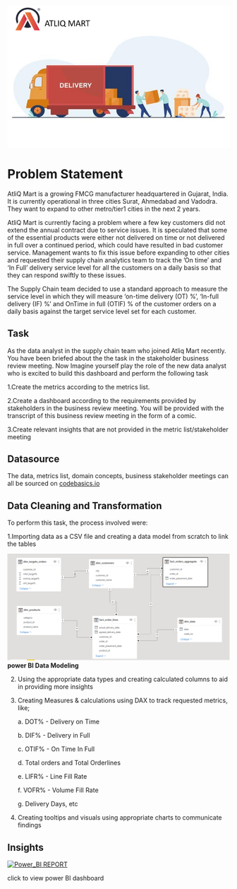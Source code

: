 
![Atliq Mart](https://github.com/Ben-Joan/Atliq-Mart/blob/main/ATLIQ.png)

# Problem Statement
AtliQ Mart is a growing FMCG manufacturer headquartered in Gujarat, India. It is currently operational in three cities Surat, Ahmedabad and Vadodra. They want to expand to other metro/tier1 cities in the next 2 years.

AtliQ Mart is currently facing a problem where a few key customers did not extend the annual contract due to service issues. It is speculated that some of the essential products were either not delivered on time or not delivered in full over a continued period, which could have resulted in bad customer service. Management wants to fix this issue before expanding to other cities and requested their supply chain analytics team to track the ’On time’ and ‘In Full’ delivery service level for all the customers on a daily basis so that they can respond swiftly to these issues.

The Supply Chain team decided to use a standard approach to measure the service level in which they will measure ‘on-time delivery (OT) %’, ‘In-full delivery (IF) %’ and OnTime in full (OTIF) % of the customer orders on a daily basis against the target service level set for each customer.

## Task  
As the data analyst in the supply chain team who joined Atliq Mart recently. You have been briefed about the the task in the stakeholder business review meeting. Now Imagine yourself play the role of the new data analyst who is excited to build this dashboard and perform the following task

1.Create the metrics according to the metrics list.

2.Create a dashboard according to the requirements provided by stakeholders in the business review meeting. You will be provided with the transcript of this business review meeting in the form of a comic.

3.Create relevant insights that are not provided in the metric list/stakeholder meeting
 
## **Datasource**
The data, metrics list, domain concepts, business stakeholder meetings can all be sourced on [codebasics.io](https://codebasics.io/event/codebasics-resume-project-challenge)

## Data Cleaning and Transformation
To perform this task, the process involved were:

1.Importing data as a CSV file and creating a data model from scratch to link the tables 

![Data Model](https://github.com/Ben-Joan/Atliq-Mart/blob/main/Screenshot%20(177).png)
                    **power BI Data Modeling**

2. Using the appropriate data types and creating calculated columns to aid in providing more insights

3. Creating Measures & calculations using DAX to track requested metrics, like;

    a. DOT% - Delivery on Time
    
    b. DIF% - Delivery in Full
    
    c. OTIF% - On Time In Full
    
    d. Total orders and Total Orderlines
    
    e. LIFR% - Line Fill Rate
    
    f. VOFR% - Volume Fill Rate
    
    g. Delivery Days, etc
    
 4. Creating tooltips and visuals using appropriate charts to communicate findings


## **Insights**
[![Power_BI REPORT](https://img.shields.io/badge/Power_BI_REPORT-F2C811?style=for-the-badge&logo=powerbi&logoColor=black)](https://app.powerbi.com/reportEmbed?reportId=ec34fde8-6bfa-4244-b90c-0b8518613930&autoAuth=true&ctid=2972dee4-c6b4-46b7-9440-98d7b5e9af92)

click to view power BI dashboard

